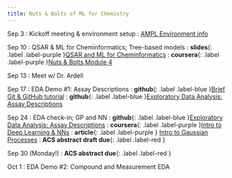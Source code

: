```yaml
---
title: Nuts & Bolts of ML for Chemistry
---
```


Sep 3
: Kickoff meeting & environment setup
: [AMPL Environment info](https://github.com/ATOMScience-org/AMPL?tab=readme-ov-file#install)

Sep 10
: QSAR & ML for Cheminformatics; Tree-based models
: **slides**{: .label .label-purple }[QSAR and ML for Cheminformatics](https://docs.google.com/presentation/d/1zq2S0Odw93VM0F0Y4jvCVFv2jhZ3tRjg3mLfx5mWLuY/edit?usp=drive_link)
: **coursera**{: .label .label-purple }[Nuts & Bolts Module 4](https://www.coursera.org/learn/the-nuts-and-bolts-of-machine-learning/home/module/4)

Sep 13
: Meet w/ Dr. Ardell

Sep 17
: EDA Demo #1: Assay Descriptions
: **github**{: .label .label-blue }[Brief Git & GitHub tutorial](https://github.com/UCSF-ATOM-trainees/github-starter-course) 
: **github**{: .label .label-blue }[Exploratory Data Analysis: Assay Descriptions](https://github.com/UCSF-ATOM-trainees/NEK-assay-description-eda/tree/main)

Sep 24
: EDA check-in; GP and NN
: **github**{: .label .label-blue }[Exploratory Data Analysis: Assay Descriptions](https://github.com/UCSF-ATOM-trainees/NEK-assay-description-eda/tree/main)
: **coursera**{: .label .label-purple }[Intro to Deep Learning & NNs](https://www.coursera.org/learn/introduction-to-deep-learning-with-keras)
: **article**{: .label .label-purple } [Intro to Gaussian Processes](https://distill.pub/2019/visual-exploration-gaussian-processes/)
: **ACS abstract draft due**{: .label .label-red }

Sep 30 (Monday!)
: **ACS abstract due**{: .label .label-red }

Oct 1
: EDA Demo #2: Compound and Measurement EDA
